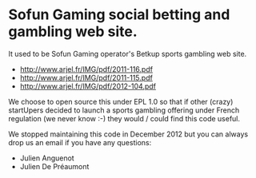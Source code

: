 # Sofun Gaming social betting and gambling web site.

It used to be Sofun Gaming operator's Betkup sports gambling web site.

  * http://www.arjel.fr/IMG/pdf/2011-116.pdf
  * http://www.arjel.fr/IMG/pdf/2011-115.pdf
  * http://www.arjel.fr/IMG/pdf/2012-104.pdf

We choose to open source this under EPL 1.0 so that if other (crazy) startUpers
decided to launch a sports gambling offering under French regulation (we never
 know :-) they would / could find this code useful.
 
We stopped maintaining this code in December 2012 but you can always drop us an
email if you have any questions:

  * Julien Anguenot <julien at anguenot dot org>
  * Julien De Préaumont <juliendepreaumont at gmail dot com>